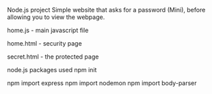Node.js project
Simple website that asks for a password (Mini), before allowing you to view the webpage.

home.js - main javascript file

home.html - security page

secret.html - the protected page

node.js packages used
  npm init
  
  npm import express
  npm import nodemon
  npm import body-parser

